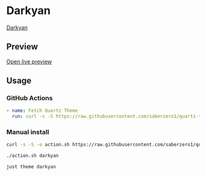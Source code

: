 # Darkyan

[Darkyan](https://johackim.com)

## Preview

[Open live preview](https://quartz-themes.github.io/darkyan/)

## Usage

### GitHub Actions

```yaml
- name: Fetch Quartz Theme
  run: curl -s -S https://raw.githubusercontent.com/saberzero1/quartz-themes/master/action.sh | bash -s -- darkyan
```

### Manual install

```bash
curl -s -S -o action.sh https://raw.githubusercontent.com/saberzero1/quartz-themes/master/action.sh

./action.sh darkyan
```

```bash
just theme darkyan
```
